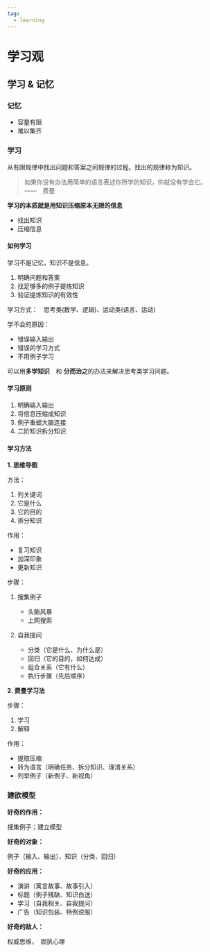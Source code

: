 ```yaml
---
tag:
  - learning
---
```


# 学习观

## 学习 & 记忆

### 记忆

- 容量有限
- 难以集齐

### 学习

从有限规律中找出问题和答案之间规律的过程。找出的规律称为知识。

> 如果你没有办法用简单的语言表述你所学的知识，你就没有学会它。　　　　——　费曼

**学习的本质就是用知识压缩原本无限的信息**

- 找出知识
- 压缩信息

#### 如何学习

学习不是记忆，知识不是信息。

1. 明确问题和答案
2. 找足够多的例子提炼知识
3. 验证提炼知识的有效性

学习方式：　思考类(数学、逻辑)、运动类(语言、运动)

学不会的原因：

- 错误输入输出
- 错误的学习方式
- 不用例子学习　　

可以用**多学知识**　和 **分而治之**的办法来解决思考类学习问题。

#### 学习原则

1. 明确输入输出
2. 将信息压缩成知识
3. 例子重塑大脑连接
4. 二阶知识拆分知识

#### 学习方法

**1. 思维导图**

方法：
1. 列关键词
2. 它是什么
3. 它的目的
4. 拆分知识

作用：
- 复习知识
- 加深印象
- 更新知识

步骤：
1. 搜集例子
   - 头脑风暴
   - 上网搜索
  
2. 自我提问
   - 分类（它是什么、为什么是）
   - 回归（它的目的，如何达成）
   - 组合关系（它有什么）
   - 执行步骤（先后顺序）



**2. 费曼学习法**

步骤：
1. 学习
2. 解释

作用：
- 提取压缩
- 转为语言（明确任务、拆分知识、理清关系）
- 列举例子（新例子、新视角）
　

### 建欲模型

**好奇的作用：**

搜集例子；建立模型

**好奇的对象：**

例子（输入、输出）、知识（分类、回归）

**好奇的应用：**

- 演讲（寓言故事、故事引入）
- 标题（例子残缺、知识白送）
- 学习（自我相关、自我提问）
- 广告（知识包装、特例说服）

**好奇的敌人：**

权威思维，　固执心理